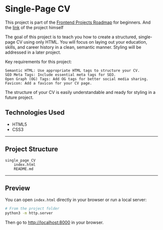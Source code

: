 # Single-Page CV 
This project is part of the [Frontend Projects Roadmap](https://roadmap.sh/frontend/projects) for beginners. And the [link](https://roadmap.sh/projects/single-page-cv) of the project himself 

The goal of this project is to teach you how to create a structured, single-page CV using only HTML. You will focus on laying out your education, skills, and career history in a clean, semantic manner. Styling will be addressed in a later project.

Key requirements for this project:

    Semantic HTML: Use appropriate HTML tags to structure your CV.
    SEO Meta Tags: Include essential meta tags for SEO.
    Open Graph (OG) Tags: Add OG tags for better social media sharing.
    Favicon: Add a favicon for your CV page.

The structure of your CV is easily understandable and ready for styling in a future project.

## Technologies Used

- HTML5
- CSS3

---

## Project Structure
<!-- START PROJECT STRUCTURE -->
```
single_page_CV
	index.html
	README.md

```
<!-- END PROJECT STRUCTURE -->

---

##  Preview

You can open `index.html` directly in your browser or run a local server:

```bash
# From the project folder
python3 -m http.server
```

Then go to [http://localhost:8000](http://localhost:8000) in your browser.